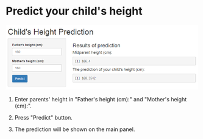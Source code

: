 Predict your child's height
============

![Screenshot](/image/screenshot.PNG)

1. Enter parents' height in "Father's height (cm):" and "Mother's height (cm):".

2. Press "Predict" button.

3. The prediction will be shown on the main panel.
